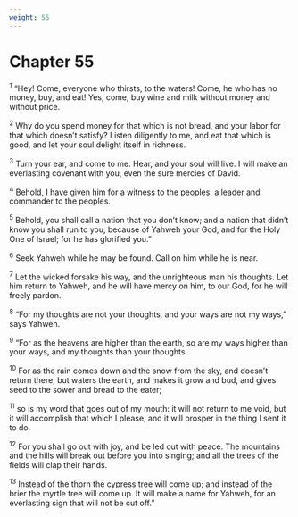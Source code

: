 ```yaml
---
weight: 55
---
```


# Chapter 55

<sup>1</sup> “Hey! Come, everyone who thirsts, to the waters! Come, he who has no money, buy, and eat! Yes, come, buy wine and milk without money and without price. 

<sup>2</sup> Why do you spend money for that which is not bread, and your labor for that which doesn’t satisfy? Listen diligently to me, and eat that which is good, and let your soul delight itself in richness. 

<sup>3</sup> Turn your ear, and come to me. Hear, and your soul will live. I will make an everlasting covenant with you, even the sure mercies of David. 

<sup>4</sup> Behold, I have given him for a witness to the peoples, a leader and commander to the peoples. 

<sup>5</sup> Behold, you shall call a nation that you don’t know; and a nation that didn’t know you shall run to you, because of Yahweh your God, and for the Holy One of Israel; for he has glorified you.” 

<sup>6</sup> Seek Yahweh while he may be found. Call on him while he is near. 

<sup>7</sup> Let the wicked forsake his way, and the unrighteous man his thoughts. Let him return to Yahweh, and he will have mercy on him, to our God, for he will freely pardon. 

<sup>8</sup> “For my thoughts are not your thoughts, and your ways are not my ways,” says Yahweh. 

<sup>9</sup> “For as the heavens are higher than the earth, so are my ways higher than your ways, and my thoughts than your thoughts. 

<sup>10</sup> For as the rain comes down and the snow from the sky, and doesn’t return there, but waters the earth, and makes it grow and bud, and gives seed to the sower and bread to the eater; 

<sup>11</sup> so is my word that goes out of my mouth: it will not return to me void, but it will accomplish that which I please, and it will prosper in the thing I sent it to do. 

<sup>12</sup> For you shall go out with joy, and be led out with peace. The mountains and the hills will break out before you into singing; and all the trees of the fields will clap their hands. 

<sup>13</sup> Instead of the thorn the cypress tree will come up; and instead of the brier the myrtle tree will come up. It will make a name for Yahweh, for an everlasting sign that will not be cut off.” 


